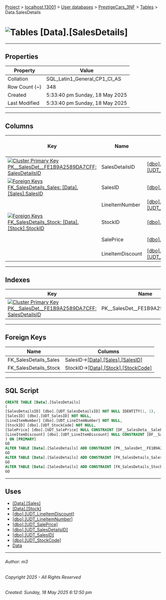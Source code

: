 #### 

[Project](../../../../index.md) > [localhost,13001](../../../index.md) > [User databases](../../index.md) > [PrestigeCars_3NF](../index.md) > [Tables](Tables.md) > Data.SalesDetails

# ![Tables](../../../../Images/Table32.png) [Data].[SalesDetails]

---

## <a name="#properties"></a>Properties

| Property | Value |
|---|---|
| Collation | SQL_Latin1_General_CP1_CI_AS |
| Row Count (~) | 348 |
| Created | 5:33:40 pm Sunday, 18 May 2025 |
| Last Modified | 5:33:40 pm Sunday, 18 May 2025 |


---

## <a name="#columns"></a>Columns

| Key | Name | Data Type | Max Length (Bytes) | Nullability | Identity | Default |
|---|---|---|---|---|---|---|
| [![Cluster Primary Key PK__SalesDet__FE1B9A2589DA7CFF: SalesDetailsID](../../../../Images/pkcluster.png)](#indexes) | SalesDetailsID | [[dbo].[UDT_SalesDetailsID]](../Programmability/Types/User-Defined_Data_Types/dbo_UDT_SalesDetailsID.md) | 4 | NOT NULL | 1 - 1 |  |
| [![Foreign Keys FK_SalesDetails_Sales: [Data].[Sales].SalesID](../../../../Images/fk.png)](#foreignkeys) | SalesID | [[dbo].[UDT_SalesID]](../Programmability/Types/User-Defined_Data_Types/dbo_UDT_SalesID.md) | 4 | NOT NULL |  |  |
|  | LineItemNumber | [[dbo].[UDT_LineItemNumber]](../Programmability/Types/User-Defined_Data_Types/dbo_UDT_LineItemNumber.md) | 1 | NOT NULL |  |  |
| [![Foreign Keys FK_SalesDetails_Stock: [Data].[Stock].StockID](../../../../Images/fk.png)](#foreignkeys) | StockID | [[dbo].[UDT_StockCode]](../Programmability/Types/User-Defined_Data_Types/dbo_UDT_StockCode.md) | 100 | NOT NULL |  |  |
|  | SalePrice | [[dbo].[UDT_SalePrice]](../Programmability/Types/User-Defined_Data_Types/dbo_UDT_SalePrice.md) | 9 | NULL allowed |  | ((0)) |
|  | LineItemDiscount | [[dbo].[UDT_LineItemDiscount]](../Programmability/Types/User-Defined_Data_Types/dbo_UDT_LineItemDiscount.md) | 9 | NULL allowed |  | ((0)) |


---

## <a name="#indexes"></a>Indexes

| Key | Name | Key Columns | Unique |
|---|---|---|---|
| [![Cluster Primary Key PK__SalesDet__FE1B9A2589DA7CFF: SalesDetailsID](../../../../Images/pkcluster.png)](#indexes) | PK__SalesDet__FE1B9A2589DA7CFF | SalesDetailsID | YES |


---

## <a name="#foreignkeys"></a>Foreign Keys

| Name | Columns |
|---|---|
| FK_SalesDetails_Sales | SalesID->[[Data].[Sales].[SalesID]](Data_Sales.md) |
| FK_SalesDetails_Stock | StockID->[[Data].[Stock].[StockCode]](Data_Stock.md) |


---

## <a name="#sqlscript"></a>SQL Script

```sql
CREATE TABLE [Data].[SalesDetails]
(
[SalesDetailsID] [dbo].[UDT_SalesDetailsID] NOT NULL IDENTITY(1, 1),
[SalesID] [dbo].[UDT_SalesID] NOT NULL,
[LineItemNumber] [dbo].[UDT_LineItemNumber] NOT NULL,
[StockID] [dbo].[UDT_StockCode] NOT NULL,
[SalePrice] [dbo].[UDT_SalePrice] NULL CONSTRAINT [DF__SalesDeta__SaleP__5070F446] DEFAULT ((0)),
[LineItemDiscount] [dbo].[UDT_LineItemDiscount] NULL CONSTRAINT [DF__SalesDeta__LineI__5165187F] DEFAULT ((0))
) ON [PRIMARY]
GO
ALTER TABLE [Data].[SalesDetails] ADD CONSTRAINT [PK__SalesDet__FE1B9A2589DA7CFF] PRIMARY KEY CLUSTERED ([SalesDetailsID]) ON [PRIMARY]
GO
ALTER TABLE [Data].[SalesDetails] ADD CONSTRAINT [FK_SalesDetails_Sales] FOREIGN KEY ([SalesID]) REFERENCES [Data].[Sales] ([SalesID])
GO
ALTER TABLE [Data].[SalesDetails] ADD CONSTRAINT [FK_SalesDetails_Stock] FOREIGN KEY ([StockID]) REFERENCES [Data].[Stock] ([StockCode])
GO

```


---

## <a name="#uses"></a>Uses

* [[Data].[Sales]](Data_Sales.md)
* [[Data].[Stock]](Data_Stock.md)
* [[dbo].[UDT_LineItemDiscount]](../Programmability/Types/User-Defined_Data_Types/dbo_UDT_LineItemDiscount.md)
* [[dbo].[UDT_LineItemNumber]](../Programmability/Types/User-Defined_Data_Types/dbo_UDT_LineItemNumber.md)
* [[dbo].[UDT_SalePrice]](../Programmability/Types/User-Defined_Data_Types/dbo_UDT_SalePrice.md)
* [[dbo].[UDT_SalesDetailsID]](../Programmability/Types/User-Defined_Data_Types/dbo_UDT_SalesDetailsID.md)
* [[dbo].[UDT_SalesID]](../Programmability/Types/User-Defined_Data_Types/dbo_UDT_SalesID.md)
* [[dbo].[UDT_StockCode]](../Programmability/Types/User-Defined_Data_Types/dbo_UDT_StockCode.md)
* [Data](../Security/Schemas/dbo_Data.md)


---

###### Author:  m3

###### Copyright 2025 - All Rights Reserved

###### Created: Sunday, 18 May 2025 6:12:50 pm


